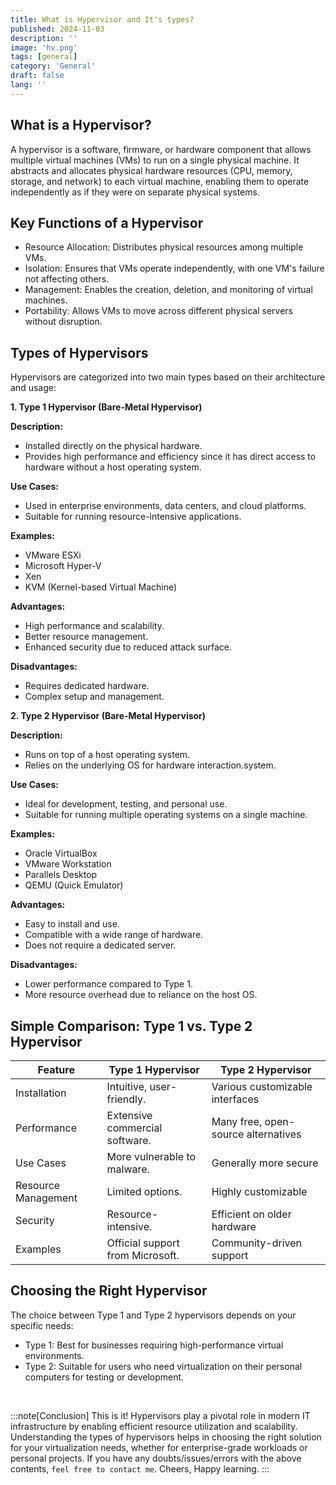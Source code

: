 ```yaml
---
title: What is Hypervisor and It's types?
published: 2024-11-03
description: ''
image: 'hv.png'
tags: [general]
category: 'General'
draft: false
lang: ''
---
```


## What is a Hypervisor?
A hypervisor is a software, firmware, or hardware component that allows multiple virtual machines (VMs) to run on a single physical machine. It abstracts and allocates physical hardware resources (CPU, memory, storage, and network) to each virtual machine, enabling them to operate independently as if they were on separate physical systems.


## Key Functions of a Hypervisor
- Resource Allocation: Distributes physical resources among multiple VMs.
- Isolation: Ensures that VMs operate independently, with one VM's failure not affecting others.
- Management: Enables the creation, deletion, and monitoring of virtual machines.
- Portability: Allows VMs to move across different physical servers without disruption.

## Types of Hypervisors
Hypervisors are categorized into two main types based on their architecture and usage:

**1. Type 1 Hypervisor (Bare-Metal Hypervisor)**

**Description:**
- Installed directly on the physical hardware.
- Provides high performance and efficiency since it has direct access to hardware without a host operating system.

**Use Cases:**
- Used in enterprise environments, data centers, and cloud platforms.
- Suitable for running resource-intensive applications.

**Examples:**
- VMware ESXi
- Microsoft Hyper-V
- Xen
- KVM (Kernel-based Virtual Machine)

**Advantages:**
- High performance and scalability.
- Better resource management.
- Enhanced security due to reduced attack surface.

**Disadvantages:**
- Requires dedicated hardware.
- Complex setup and management.

**2. Type 2 Hypervisor (Bare-Metal Hypervisor)**

**Description:**
- Runs on top of a host operating system.
- Relies on the underlying OS for hardware interaction.system.

**Use Cases:**
- Ideal for development, testing, and personal use.
- Suitable for running multiple operating systems on a single machine.

**Examples:**
- Oracle VirtualBox
- VMware Workstation
- Parallels Desktop
- QEMU (Quick Emulator)

**Advantages:**
- Easy to install and use.
- Compatible with a wide range of hardware.
- Does not require a dedicated server.

**Disadvantages:**
- Lower performance compared to Type 1.
- More resource overhead due to reliance on the host OS.

## Simple Comparison: Type 1 vs. Type 2 Hypervisor

| **Feature** | **Type 1 Hypervisor** | **Type 2 Hypervisor** |
|---------------------|----------------------------------|-------------------------------------|
| Installation        | Intuitive, user-friendly.        | Various customizable interfaces     |
| Performance         | Extensive commercial software.   | Many free, open-source alternatives |
| Use Cases           | More vulnerable to malware.      | Generally more secure               |
| Resource Management | Limited options.                 | Highly customizable                 |
| Security            | Resource-intensive.              | Efficient on older hardware         |
| Examples            | Official support from Microsoft. | Community-driven support            |

## Choosing the Right Hypervisor
The choice between Type 1 and Type 2 hypervisors depends on your specific needs:
- Type 1: Best for businesses requiring high-performance virtual environments.
- Type 2: Suitable for users who need virtualization on their personal computers for testing or development.


<br>

:::note[Conclusion]
This is it! Hypervisors play a pivotal role in modern IT infrastructure by enabling efficient resource utilization and scalability. Understanding the types of hypervisors helps in choosing the right solution for your virtualization needs, whether for enterprise-grade workloads or personal projects. If you have any doubts/issues/errors with the above contents, `feel free to contact me`. Cheers, Happy learning.
:::
